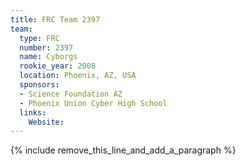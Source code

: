```yaml
---
title: FRC Team 2397
team:
  type: FRC
  number: 2397
  name: Cyborgs
  rookie_year: 2008
  location: Phoenix, AZ, USA
  sponsors:
  - Science Foundation AZ
  - Phoenix Union Cyber High School
  links:
    Website:
---
```


{% include remove_this_line_and_add_a_paragraph %}